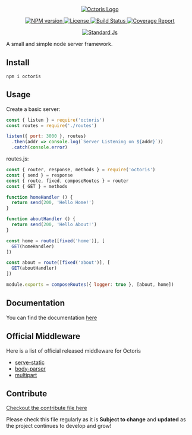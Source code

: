 <p align=center>
  <a href="#" title="Octoris Repo">
    <img alt="Octoris Logo" src="https://user-images.githubusercontent.com/8997380/49382441-6a3a9280-f6e4-11e8-93b0-675e6f77112f.png">
  </a>
</p>

<p align=center>
  <a href="https://npmjs.com/package/octoris">
    <img alt="NPM version" src="https://img.shields.io/npm/v/octoris?style=flat-square" />
  </a>
  <a href="https://npmjs.com/package/octoris">
    <img alt="License" src="https://img.shields.io/npm/l/octoris?style=flat-square" />
  </a>
  <a href="https://app.circleci.com/github/dhershman1/octoris/pipelines">
    <img alt="Build Status" src="https://img.shields.io/circleci/build/github/dhershman1/octoris/master?style=flat-square" />
  </a>
  <a href="https://codecov.io/gh/dhershman1/octoris">
    <img alt="Coverage Report" src="https://img.shields.io/codecov/c/github/dhershman1/octoris?style=flat-square" />
  </a>
</p>

<p align=center>
  <a href="https://github.com/standard/standard">
    <img alt="Standard Js" src="https://cdn.rawgit.com/standard/standard/master/badge.svg">
  </a>
</p>

A small and simple node server framework.

## Install

```
npm i octoris
```

## Usage

Create a basic server:
```js
const { listen } = require('octoris')
const routes = require('./routes')

listen({ port: 3000 }, routes)
  .then(addr => console.log(`Server Listening on ${addr}`))
  .catch(console.error)
```

routes.js:
```js
const { router, response, methods } = require('octoris')
const { send } = response
const { route, fixed, composeRoutes } = router
const { GET } = methods

function homeHandler () {
  return send(200, 'Hello Home!')
}

function aboutHandler () {
  return send(200, 'Hello About!')
}

const home = route([fixed('home')], [
  GET(homeHandler)
])

const about = route([fixed('about')], [
  GET(aboutHandler)
])

module.exports = composeRoutes({ logger: true }, [about, home])
```

## Documentation

You can find the documentation [here](https://octoris.gitbook.io/octoris)

## Official Middleware

Here is a list of official released middleware for Octoris

- [serve-static](https://github.com/octoris/serve-static)
- [body-parser](https://github.com/octoris/body-parser)
- [multipart](https://github.com/octoris/multipart)

## Contribute

[Checkout the contribute file here](https://github.com/dhershman1/octoris/blob/master/.github/CONTRIBUTING.md)

Please check this file regularly as it is **Subject to change** and **updated** as the project continues to develop and grow!
